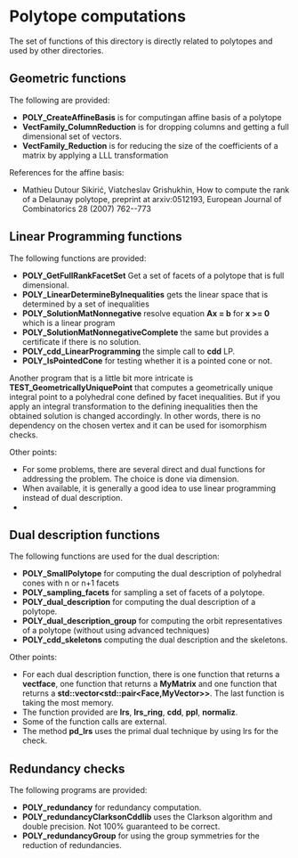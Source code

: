 Polytope computations
=====================

The set of functions of this directory is directly related
to polytopes and used by other directories.

Geometric functions
-------------------

The following are provided:
  * **POLY_CreateAffineBasis** is for computingan affine basis of a polytope
  * **VectFamily_ColumnReduction** is for dropping columns and getting a full dimensional set of vectors.
  * **VectFamily_Reduction** is for reducing the size of the coefficients of a matrix by applying a LLL transformation

References for the affine basis:
  * Mathieu Dutour Sikirić, Viatcheslav Grishukhin, How to compute the rank of a Delaunay polytope, preprint at arxiv:0512193, European Journal of Combinatorics 28 (2007) 762--773


Linear Programming functions
----------------------------

The following functions are provided:
  * **POLY_GetFullRankFacetSet** Get a set of facets of a polytope that is full dimensional.
  * **POLY_LinearDetermineByInequalities** gets the linear space that is determined by a set of inequalities
  * **POLY_SolutionMatNonnegative** resolve equation **Ax = b** for **x >= 0** which is a linear program
  * **POLY_SolutionMatNonnegativeComplete** the same but provides a certificate if there is no solution.
  * **POLY_cdd_LinearProgramming** the simple call to **cdd** LP.
  * **POLY_IsPointedCone** for testing whether it is a pointed cone or not.

Another program that is a little bit more intricate is **TEST_GeometricallyUniquePoint** that computes a
geometrically unique integral point to a polyhedral cone defined by facet inequalities. But if you apply
an integral transformation to the defining inequalities then the obtained solution is changed accordingly.
In other words, there is no dependency on the chosen vertex and it can be used for isomorphism checks.

Other points:
  * For some problems, there are several direct and dual functions for addressing the problem. The choice is done via dimension.
  * When available, it is generally a good idea to use linear programming instead of dual description.
  * 

Dual description functions
--------------------------

The following functions are used for the dual description:
  * **POLY_SmallPolytope** for computing the dual description of polyhedral cones with n or n+1 facets
  * **POLY_sampling_facets** for sampling a set of facets of a polytope.
  * **POLY_dual_description** for computing the dual description of a polytope.
  * **POLY_dual_description_group** for computing the orbit representatives of a polytope (without using advanced techniques)
  * **POLY_cdd_skeletons** computing the dual description and the skeletons.

Other points:
  * For each dual description function, there is one function that returns a **vectface**, one function that returns a **MyMatrix<T>** and one function that returns a **std::vector<std::pair<Face,MyVector<T>>>**. The last function is taking the most memory.
  * The function provided are **lrs**, **lrs_ring**, **cdd**, **ppl**, **normaliz**.
  * Some of the function calls are external.
  * The method **pd_lrs** uses the primal dual technique by using lrs for the check.

Redundancy checks
-----------------

The following programs are provided:
  * **POLY_redundancy** for redundancy computation.
  * **POLY_redundancyClarksonCddlib** uses the Clarkson algorithm and double precision. Not 100% guaranteed to be correct.
  * **POLY_redundancyGroup** for using the group symmetries for the reduction of redundancies.

